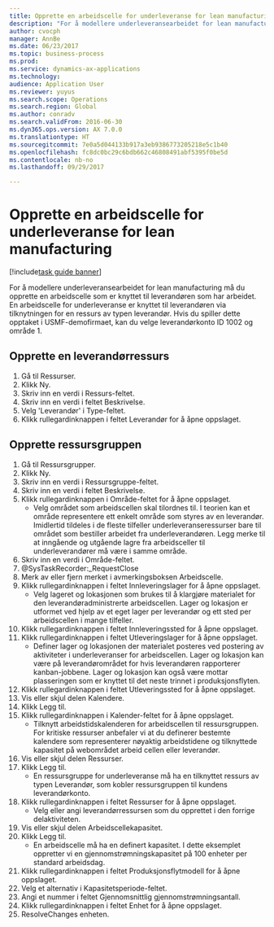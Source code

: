 ```yaml
--- 
title: Opprette en arbeidscelle for underleveranse for lean manufacturing
description: "For å modellere underleveransearbeidet for lean manufacturing må du opprette en arbeidscelle som er knyttet til leverandøren som har arbeidet."
author: cvocph
manager: AnnBe
ms.date: 06/23/2017
ms.topic: business-process
ms.prod: 
ms.service: dynamics-ax-applications
ms.technology: 
audience: Application User
ms.reviewer: yuyus
ms.search.scope: Operations
ms.search.region: Global
ms.author: conradv
ms.search.validFrom: 2016-06-30
ms.dyn365.ops.version: AX 7.0.0
ms.translationtype: HT
ms.sourcegitcommit: 7e0a5d044133b917a3eb9386773205218e5c1b40
ms.openlocfilehash: fc8dc0bc29c6bdb662c46808491abf5395f0be5d
ms.contentlocale: nb-no
ms.lasthandoff: 09/29/2017

---
```

# <a name="create-a-subcontracted-work-cell-for-lean-manufacturing"></a>Opprette en arbeidscelle for underleveranse for lean manufacturing

[!include[task guide banner](../../includes/task-guide-banner.md)]

For å modellere underleveransearbeidet for lean manufacturing må du opprette en arbeidscelle som er knyttet til leverandøren som har arbeidet. En arbeidscelle for underleveranse er knyttet til leverandøren via tilknytningen for en ressurs av typen leverandør. Hvis du spiller dette opptaket i USMF-demofirmaet, kan du velge leverandørkonto ID 1002 og område 1.


## <a name="create-a-vendor-resource"></a>Opprette en leverandørressurs
1. Gå til Ressurser.
2. Klikk Ny.
3. Skriv inn en verdi i Ressurs-feltet.
4. Skriv inn en verdi i feltet Beskrivelse.
5. Velg 'Leverandør' i Type-feltet.
6. Klikk rullegardinknappen i feltet Leverandør for å åpne oppslaget.

## <a name="create-the-resource-group"></a>Opprette ressursgruppen
1. Gå til Ressursgrupper.
2. Klikk Ny.
3. Skriv inn en verdi i Ressursgruppe-feltet.
4. Skriv inn en verdi i feltet Beskrivelse.
5. Klikk rullegardinknappen i Område-feltet for å åpne oppslaget.
    * Velg området som arbeidscellen skal tilordnes til. I teorien kan et område representere ett enkelt område som styres av en leverandør. Imidlertid tildeles i de fleste tilfeller underleveranseressurser bare til området som bestiller arbeidet fra underleverandøren. Legg merke til at inngående og utgående lagre fra arbeidsceller til underleverandører må være i samme område.  
6. Skriv inn en verdi i Område-feltet.
7. @SysTaskRecorder:_RequestClose
8. Merk av eller fjern merket i avmerkingsboksen Arbeidscelle.
9. Klikk rullegardinknappen i feltet Innleveringslager for å åpne oppslaget.
    * Velg lageret og lokasjonen som brukes til å klargjøre materialet for den leverandøradministrerte arbeidscellen. Lager og lokasjon er utformet ved hjelp av et eget lager per leverandør og ett sted per arbeidscellen i mange tilfeller.  
10. Klikk rullegardinknappen i feltet Innleveringssted for å åpne oppslaget.
11. Klikk rullegardinknappen i feltet Utleveringslager for å åpne oppslaget.
    * Definer lager og lokasjonen der materialet posteres ved postering av aktiviteter i underleveranser for arbeidscellen. Lager og lokasjon kan være på leverandørområdet for hvis leverandøren rapporterer kanban-jobbene. Lager og lokasjon kan også være mottar plasseringen som er knyttet til det neste trinnet i produksjonsflyten.  
12. Klikk rullegardinknappen i feltet Utleveringssted for å åpne oppslaget.
13. Vis eller skjul delen Kalendere.
14. Klikk Legg til.
15. Klikk rullegardinknappen i Kalender-feltet for å åpne oppslaget.
    * Tilknytt arbeidstidskalenderen for arbeidscellen til ressursgruppen. For kritiske ressurser anbefaler vi at du definerer bestemte kalendere som representerer nøyaktig arbeidstidene og tilknyttede kapasitet på webområdet arbeid cellen eller leverandør.  
16. Vis eller skjul delen Ressurser.
17. Klikk Legg til.
    * En ressursgruppe for underleveranse må ha en tilknyttet ressurs av typen Leverandør, som kobler ressursgruppen til kundens leverandørkonto.  
18. Klikk rullegardinknappen i feltet Ressurser for å åpne oppslaget.
    * Velg eller angi leverandørressursen som du opprettet i den forrige delaktiviteten.  
19. Vis eller skjul delen Arbeidscellekapasitet.
20. Klikk Legg til.
    * En arbeidscelle må ha en definert kapasitet. I dette eksemplet oppretter vi en gjennomstrømningskapasitet på 100 enheter per standard arbeidsdag.  
21. Klikk rullegardinknappen i feltet Produksjonsflytmodell for å åpne oppslaget.
22. Velg et alternativ i Kapasitetsperiode-feltet.
23. Angi et nummer i feltet Gjennomsnittlig gjennomstrømningsantall.
24. Klikk rullegardinknappen i feltet Enhet for å åpne oppslaget.
25. ResolveChanges enheten.


